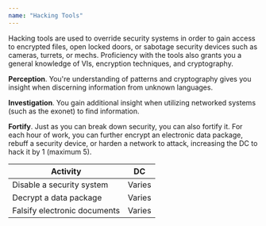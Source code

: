```yaml
---
name: "Hacking Tools"
---
```


Hacking tools are used to override security systems in order to gain access to encrypted files, open locked doors, or
sabotage security devices such as cameras, turrets, or mechs. Proficiency with the tools also grants you a general knowledge
of VIs, encryption techniques, and cryptography.

__Perception__. You're understanding of patterns and cryptography gives you insight when discerning information from unknown languages.

__Investigation__. You gain additional insight when utilizing networked systems (such as the exonet) to find information.

__Fortify__. Just as you can break down security, you can also fortify it. For each hour of work,
you can further encrypt an electronic data package, rebuff a security device, or harden a network to attack, increasing
the DC to hack it by 1 (maximum 5).

Activity | DC
--- | ---
Disable a security system | Varies
Decrypt a data package | Varies
Falsify electronic documents | Varies
